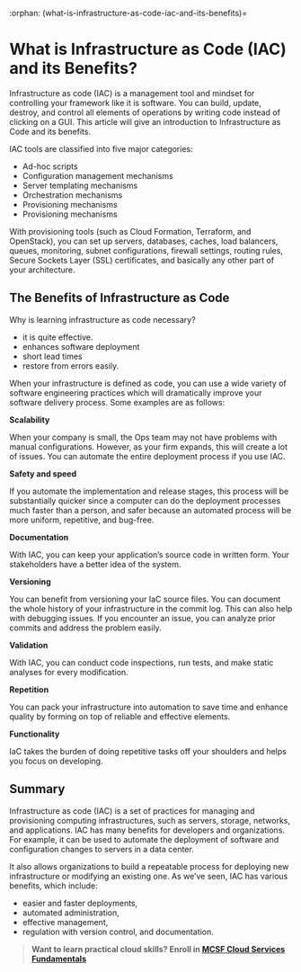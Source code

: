 :orphan:
(what-is-infrastructure-as-code-iac-and-its-benefits)=
# What is Infrastructure as Code (IAC) and its Benefits?
 

Infrastructure as code (IAC) is a management tool and mindset for controlling your framework like it is software. You can build, update, destroy, and control all elements of operations by writing code instead of clicking on a GUI. This article will give an introduction to Infrastructure as Code and its benefits.

IAC tools are classified into five major categories:

- Ad-hoc scripts
- Configuration management mechanisms
- Server templating mechanisms
- Orchestration mechanisms
- Provisioning mechanisms
- Provisioning mechanisms

With provisioning tools (such as Cloud Formation, Terraform, and OpenStack), you can set up servers, databases, caches, load balancers, queues, monitoring, subnet configurations, firewall settings, routing rules, Secure Sockets Layer (SSL) certificates, and basically any other part of your architecture.

## The Benefits of Infrastructure as Code

Why is learning infrastructure as code necessary?

- it is quite effective.
- enhances software deployment
- short lead times
- restore from errors easily.

When your infrastructure is defined as code, you can use a wide variety of software engineering practices which will dramatically improve your software delivery process. Some examples are as follows:

**Scalability**

When your company is small, the Ops team may not have problems with manual configurations. However, as your firm expands, this will create a lot of issues. You can automate the entire deployment process if you use IAC.

**Safety and speed**

If you automate the implementation and release stages, this process will be substantially quicker since a computer can do the deployment processes much faster than a person, and safer because an automated process will be more uniform, repetitive, and bug-free.

**Documentation**

With IAC, you can keep your application’s source code in written form. Your stakeholders have a better idea of the system.

**Versioning**

You can benefit from versioning your IaC source files. You can document the whole history of your infrastructure in the commit log. This can also help with debugging issues. If you encounter an issue, you can analyze prior commits and address the problem easily.

**Validation**

With IAC, you can conduct code inspections, run tests, and make static analyses for every modification.

**Repetition**

You can pack your infrastructure into automation to save time and enhance quality by forming on top of reliable and effective elements.

**Functionality**

IaC takes the burden of doing repetitive tasks off your shoulders and helps you focus on developing.

## Summary

Infrastructure as code (IAC) is a set of practices for managing and provisioning computing infrastructures, such as servers, storage, networks, and applications. IAC has many benefits for developers and organizations. For example, it can be used to automate the deployment of software and configuration changes to servers in a data center.

It also allows organizations to build a repeatable process for deploying new infrastructure or modifying an existing one. As we’ve seen, IAC has various benefits, which include:

- easier and faster deployments,
- automated administration,
- effective management,
- regulation with version control, and documentation.

> **Want to learn practical cloud skills? Enroll in [MCSF Cloud Services Fundamentals ](https://www.mosse-institute.com/certifications/mcsf-cloud-services-fundamentals.html)**
